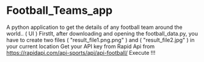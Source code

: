 # Football_Teams_app
A python application to get the details of any football team around the world.. ( UI ) 
Firstlt, after downloading and opening the football_data.py, you have to create two files ( "result_file1.png.png" ) and ( "result_file2.jpg" ) in your current location
Get your API key from Rapid Api from https://rapidapi.com/api-sports/api/api-football/
Execute !!!

